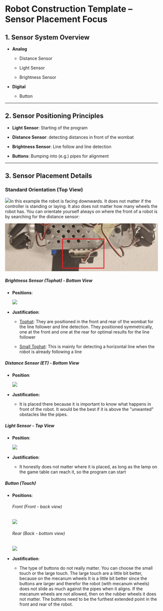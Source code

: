 # Robot Construction Template – Sensor Placement Focus

## 1. Sensor System Overview

- **Analog**
  
  - Distance Sensor
  
  - Light Sensor
  
  - Brightness Sensor

- **Digital**
  
  - Button 

---

## 2. Sensor Positioning Principles

- **Light Sensor**: Starting of the program

- **Distance Sensor**: detecting distances in front of the wombat

- **Brightness Sensor**: Line follow and line detection

- **Buttons**: Bumping into (e.g.) pipes for alignment

---

## 3. Sensor Placement Details

### Standard Orientation (Top View)

![](./img/StandardTop.png)In this example the robot is facing downwards. It does not matter if the controller is standing or laying. It also does not matter how many wheels the robot has. You can orientate yourself always on where the front of a robot is by searching for the distance sensor:

![](./img/StandardDigital.png) 

##### Brightness Sensor (Tophat) - Bottom View

- **Positions**:
  
  ![](./img/Tophat.png)

- **Justification**:
  
  - <u>Tophat</u>: They are positioned in the front and rear of the wombat for the line follower and line detection. They positioned symmetrically, one at the front and one at the rear for optimal results for the line follower
  
  - <u>Small Tophat</u>: This is mainly for detecting a horizontal line when the robot is already following a line

##### Distance Sensor (ET) - Bottom View

- **Position**:
  
  ![](./img/Distance.png)

- **Justification:**
  
  - It is placed there because it is important to know what happens in front of the robot. It would be the best if it is above the "unwanted" obstacles like the pipes.

##### Light Sensor - Top View

- **Position**:
  
  ![](./img/Light.png)

- **Justification**: 
  
  - It honestly does not matter where it is placed, as long as the lamp on the game table can reach it, so the program can start

##### Button (Touch)

- **Positions**:
  
  ###### Front (Front - back view)

  ![](.\img\buttons_robot_front.png)
  
  ###### Rear (Back - bottom view)
  
  ![](.\img\buttons_robot_rear.png)
  
- **Justification**:
  
  - The type of buttons do not really matter. You can choose the small touch or the large touch. The large touch are a little bit better, because on the mecanum wheels It is a little bit better since the buttons are larger and therefor the robot (with mecanum wheels) does not slide as much against the pipes when it aligns. If the mecanum wheels are not allowed, then on the rubber wheels it does not matter. The buttons need to be the furthest extended point in the front and rear of the robot.
